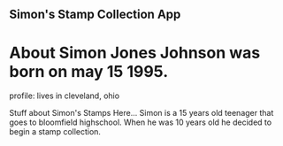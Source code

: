 Simon's Stamp Collection App
---

# About Simon Jones Johnson was born on may 15 1995. 
profile: lives in cleveland, ohio


Stuff about Simon's Stamps Here... Simon is a 15 years old teenager that goes to bloomfield highschool. When he was 10 years old he decided to begin a stamp collection. 
